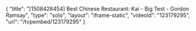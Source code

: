 {
    "title": "[1508428454] Best Chinese Restaurant: Kai - Big Test - Gordon Ramsay",
    "type": "solo",
    "layout": "iframe-static",
    "videoId": "123179295",
    "url": "\/tvpembed\/123179295"
}
